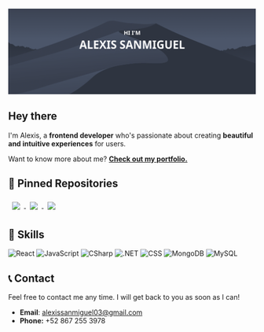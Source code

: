 [![Alexis Github Banner](./assets/banner.png)](https://alexisdev.vercel.app/)

## Hey there

I'm Alexis, a **frontend developer** who's passionate about creating **beautiful and intuitive experiences** for users.

Want to know more about me? **[Check out my portfolio.](https://alexisdev.vercel.app/)**

## 📌 Pinned Repositories

<a href="https://github.com/alexisstdev/alexisdev-portfolio">
  <img align="center" style="margin:0.5rem" src="https://github-readme-stats.vercel.app/api/pin/?username=alexisstdev&repo=alexisdev-portfolio&title_color=ffffff&text_color=c9cacc&icon_color=69a0b0&bg_color=1A2B34" />
</a>

<a href="https://github.com/alexisstdev/alexis.ai">
  <img align="center" style="margin:0.5rem" src="https://github-readme-stats.vercel.app/api/pin/?username=alexisstdev&repo=alexis.ai&title_color=ffffff&text_color=c9cacc&icon_color=69a0b0&bg_color=1A2B34" />
</a>

<a href="https://github.com/alexisstdev/binary-search-tree-viewer">
  <img align="center" style="margin:0.5rem" src="https://github-readme-stats.vercel.app/api/pin/?username=alexisstdev&repo=binary-search-tree-viewer&title_color=ffffff&text_color=c9cacc&icon_color=69a0b0&bg_color=1A2B34" />
</a>

## 💼 Skills

<img src="https://img.shields.io/badge/React-informational?style=flat&logo=react&logoColor=white&color=69a0b0" alt="React" height="27" />

<img src="https://img.shields.io/badge/JavaScript-informational?style=flat&logo=JavaScript&logoColor=white&color=69a0b0" alt="JavaScript" height="27" />

<img src="https://img.shields.io/badge/CSharp-informational?style=flat&logo=c-sharp&logoColor=white&color=69a0b0" alt="CSharp" height="27" />

<img src="https://img.shields.io/badge/.NET-informational?style=flat&logo=.net&logoColor=white&color=69a0b0" alt=".NET" height="27" />

<img src="https://img.shields.io/badge/CSS-informational?style=flat&logo=css3&logoColor=white&color=69a0b0" alt="CSS" height="27" />

<img src="https://img.shields.io/badge/MongoDB-informational?style=flat&logo=MongoDB&logoColor=white&color=69a0b0" alt="MongoDB" height="27" />

<img src="https://img.shields.io/badge/MySQL-informational?style=flat&logo=MySQL&logoColor=white&color=69a0b0" alt="MySQL" height="27" />

## 📞 Contact

Feel free to contact me any time. I will get back to you as soon as I can!

- **Email**: alexissanmiguel03@gmail.com
- **Phone:** +52 867 255 3978
